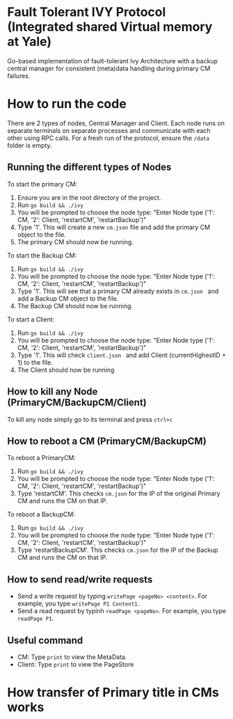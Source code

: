 # Fault Tolerant IVY Protocol (Integrated shared Virtual memory at Yale) 

Go-based implementation of fault-tolerant Ivy Architecture with a backup central manager for consistent (meta)data handling during primary CM failures.

# How to run the code
There are 2 types of nodes, Central Manager and Client. Each node runs on separate terminals on separate processes and communicate with each other using RPC calls. For a fresh run of the protocol, ensure the `/data` folder is empty.

## Running the different types of Nodes
To start the primary CM:
1. Ensure you are in the root directory of the project.
2. Run `go build && ./ivy`
3. You will be prompted to choose the node type: "Enter Node type ('1': CM, '2': Client, 'restartCM', 'restartBackup')"
4. Type '1'. This will create a new `cm.json` file and add the primary CM object to the file.
5. The primary CM should now be running.

To start the Backup CM:
1. Run `go build && ./ivy`
2. You will be prompted to choose the node type: "Enter Node type ('1': CM, '2': Client, 'restartCM', 'restartBackup')"
3. Type '1'. This will see that a primary CM already exists in `cm.json ` and add a Backup CM object to the file.
4. The Backup CM should now be running.

To start a Client:
1. Run `go build && ./ivy`
2. You will be prompted to choose the node type: "Enter Node type ('1': CM, '2': Client, 'restartCM', 'restartBackup')"
3. Type '1'. This will check `client.json ` and add Client (currentHighestID + 1) to the file.
4. The Client should now be running

## How to kill any Node (PrimaryCM/BackupCM/Client)
To kill any node simply go to its terminal and press `ctrl+c`

## How to reboot a CM (PrimaryCM/BackupCM)
To reboot a PrimaryCM:
1. Run `go build && ./ivy`
2. You will be prompted to choose the node type: "Enter Node type ('1': CM, '2': Client, 'restartCM', 'restartBackup')"
3. Type 'restartCM'. This checks `cm.json` for the IP of the original Primary CM and runs the CM on that IP.

To reboot a BackupCM:
1. Run `go build && ./ivy`
2. You will be prompted to choose the node type: "Enter Node type ('1': CM, '2': Client, 'restartCM', 'restartBackup')"
3. Type 'restartBackupCM'. This checks `cm.json` for the IP of the Backup CM and runs the CM on that IP.

## How to send read/write requests
- Send a write request by typing `writePage <pageNo> <content>`. For example, you type `writePage P1 Content1`.
- Send a read request by typinh  `readPage <pageNo>`. For example, you type `readPage P1`.

## Useful command
- CM: Type `print` to view the MetaData.
- Client: Type `print` to view the PageStore

# How transfer of Primary title in CMs works
